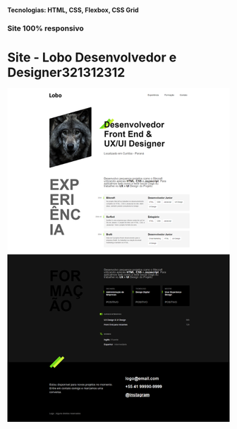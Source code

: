 <h4>Tecnologias: HTML, CSS, Flexbox, CSS Grid</h4>
<h3>Site 100% responsivo</h3>

# Site - Lobo Desenvolvedor e Designer321312312

<img src="https://github.com/dieegobs/Lobo---Desenvolvedor-e-Designer/blob/main/img/lobo.png?raw=true"/>
